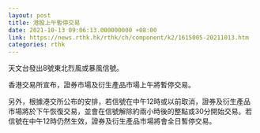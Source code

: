 ```yaml
---
layout: post
title: 港股上午暫停交易
date: 2021-10-13 09:06:13.000000000 +08:00
link: https://news.rthk.hk/rthk/ch/component/k2/1615005-20211013.htm
categories: rthk
---
```


天文台發出8號東北烈風或暴風信號。

香港交易所宣布，證券市場及衍生產品市場上午將暫停交易。

另外，根據港交所公布的安排，若信號在中午12時或以前取消，證券及衍生產品市場將於下午恢復交易，並會在信號解除約兩小時後的整點或30分開始交易。若信號在中午12時仍然生效，證券及衍生產品市場將會全日暫停交易。
